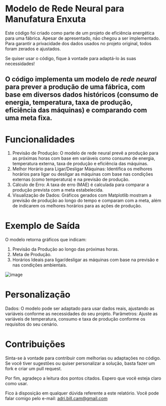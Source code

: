 # Modelo de Rede Neural para Manufatura Enxuta
Este código foi criado como parte de um projeto de eficiência energética para uma fábrica. Apesar de apresentado, não chegou a ser implementado. Para garantir a privacidade dos dados usados no projeto original, todos foram zerados e ajustados. 

Se quiser usar o código, fique à vontade para adaptá-lo às suas necessidades!

O código implementa um modelo de *rede neural* para prever a produção de uma fábrica, com base em diversos dados históricos (consumo de energia, temperatura, taxa de produção, eficiência das máquinas) e comparando com uma meta fixa. 
----------------------------------------------------------------------------------------------------------------------------------
# Funcionalidades

1. Previsão de Produção: O modelo de rede neural prevê a produção para as próximas horas com base em variáveis como consumo de energia, temperatura externa, taxa de produção e eficiência das máquinas.
2. Melhor Horário para Ligar/Desligar Máquinas: Identifica os melhores horários para ligar ou desligar as máquinas com base nas condições externas (como temperatura) e na previsão de produção.
3. Cálculo de Erro: A taxa de erro (MAE) é calculada para comparar a produção prevista com a meta estabelecida.
4. Visualização de Dados: Gráficos gerados com Matplotlib mostram a previsão de produção ao longo do tempo e comparam com a meta, além de indicarem os melhores horários para as ações de produção.

# Exemplo de Saída
O modelo retorna gráficos que indicam:

1. Previsão da Produção ao longo das próximas horas.
2. Meta de Produção.
3. Horários Ideais para ligar/desligar as máquinas com base na previsão e nas condições ambientais.

![image](https://github.com/user-attachments/assets/38770d46-7a66-4007-bf64-e42d908bfd65)

# Personalização
Dados: O modelo pode ser adaptado para usar dados reais, ajustando as variáveis conforme as necessidades do seu projeto.
Parâmetros: Ajuste as variáveis de temperatura, consumo e taxa de produção conforme os requisitos do seu cenário.

# Contribuições
Sinta-se à vontade para contribuir com melhorias ou adaptações no código. Se você tiver sugestões ou quiser personalizar a solução, basta fazer um fork e criar um pull request.

Por fim, agradeço a leitura dos pontos citados. Espero que você esteja claro como usar.

Fico à disposição em qualquer dúvida referente a este relatório. Você pode falar comigo pelo e-mail: adri.bill.cam@gmail.com
